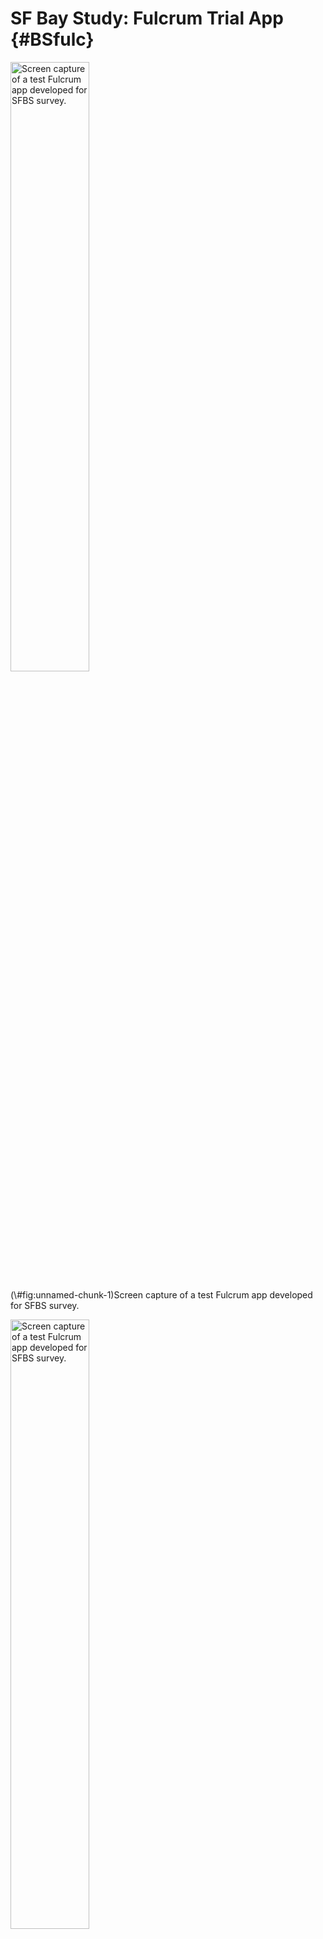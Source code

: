 # SF Bay Study: Fulcrum Trial App {#BSfulc}

<div class="figure">
<img src="images/IEPdemos/SFBS_fulcrum/IMG_0292.PNG" alt="Screen capture of a test Fulcrum app developed for SFBS survey." width="50%" />
<p class="caption">(\#fig:unnamed-chunk-1)Screen capture of a test Fulcrum app developed for SFBS survey.</p>
</div>


<div class="figure">
<img src="images/IEPdemos/SFBS_fulcrum/IMG_0293.PNG" alt="Screen capture of a test Fulcrum app developed for SFBS survey." width="50%" />
<p class="caption">(\#fig:unnamed-chunk-2)Screen capture of a test Fulcrum app developed for SFBS survey.</p>
</div>


<div class="figure">
<img src="images/IEPdemos/SFBS_fulcrum/IMG_0294.PNG" alt="Screen capture of a test Fulcrum app developed for SFBS survey." width="50%" />
<p class="caption">(\#fig:unnamed-chunk-3)Screen capture of a test Fulcrum app developed for SFBS survey.</p>
</div>


<div class="figure">
<img src="images/IEPdemos/SFBS_fulcrum/IMG_0295.PNG" alt="Screen capture of a test Fulcrum app developed for SFBS survey." width="50%" />
<p class="caption">(\#fig:unnamed-chunk-4)Screen capture of a test Fulcrum app developed for SFBS survey.</p>
</div>


<div class="figure">
<img src="images/IEPdemos/SFBS_fulcrum/IMG_0296.PNG" alt="Screen capture of a test Fulcrum app developed for SFBS survey." width="50%" />
<p class="caption">(\#fig:unnamed-chunk-5)Screen capture of a test Fulcrum app developed for SFBS survey.</p>
</div>


<div class="figure">
<img src="images/IEPdemos/SFBS_fulcrum/IMG_0297.PNG" alt="Screen capture of a test Fulcrum app developed for SFBS survey." width="50%" />
<p class="caption">(\#fig:unnamed-chunk-6)Screen capture of a test Fulcrum app developed for SFBS survey.</p>
</div>


<div class="figure">
<img src="images/IEPdemos/SFBS_fulcrum/IMG_0298.PNG" alt="Screen capture of a test Fulcrum app developed for SFBS survey." width="50%" />
<p class="caption">(\#fig:unnamed-chunk-7)Screen capture of a test Fulcrum app developed for SFBS survey.</p>
</div>


<div class="figure">
<img src="images/IEPdemos/SFBS_fulcrum/lengths.PNG" alt="Screen capture of a test Fulcrum app developed for SFBS survey." width="130%" />
<p class="caption">(\#fig:unnamed-chunk-8)Screen capture of a test Fulcrum app developed for SFBS survey.</p>
</div>


